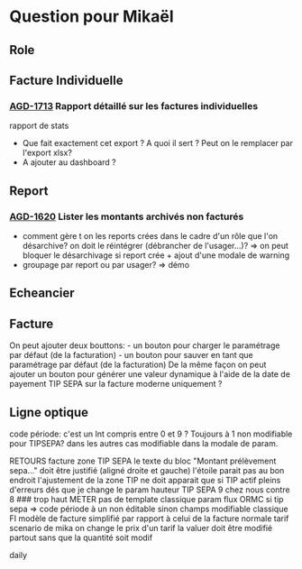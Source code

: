 # Question pour Mikaël
## Role
## Facture Individuelle
### [AGD-1713](https://extranet.artal.fr/jira-ng/browse/AGD-1713) Rapport détaillé sur les factures individuelles
rapport de stats
- Que fait exactement cet export ? A quoi il sert ? Peut on le remplacer par l'export xlsx?
- A ajouter au dashboard ?
## Report
### [AGD-1620](https://extranet.artal.fr/jira-ng/browse/AGD-1620) Lister les montants archivés non facturés
- comment gère t on les reports crées dans le cadre d'un rôle que l'on désarchive? on doit le réintégrer (débrancher de l'usager...)?
=> on peut bloquer le désarchivage si report crée + ajout d'une modale de warning
- groupage par report ou par usager? => démo
## Echeancier
## Facture
On peut ajouter deux bouttons:
    - un bouton pour charger le paramétrage par défaut (de la facturation)
    - un bouton pour sauver en tant que paramétrage par défaut (de la facturation)
De la même façon on peut ajouter un bouton pour générer une valeur dynamique à l'aide de la date de payement
TIP SEPA sur la facture moderne uniquement ?
## Ligne optique
code période: c'est un Int compris entre 0 et 9 ? 
Toujours à 1 non modifiable pour TIPSEPA?
dans les autres cas modifiable dans la modale de param.

RETOURS
facture
    zone TIP SEPA
        le texte du bloc "Montant prélèvement sepa..." doit être justifié (aligné droite et gauche)
        l'étoile parait pas au bon endroit
        l'ajustement de la zone TIP ne doit apparait que si TIP actif
    pleins d'erreurs dés que je change le param
    hauteur TIP SEPA 9 chez nous contre 8
    ### trop haut
    METER
        pas de template classique
param flux ORMC
    si tip sepa => code période à un non éditable
    sinon champs modifiable classique
FI
    modèle de facture simplifié par rapport à celui de la facture normale
tarif
    scenario de mika
        on change le prix d'un tarif la valuer doit être modifié partout sans que la quantité soit modif

daily
